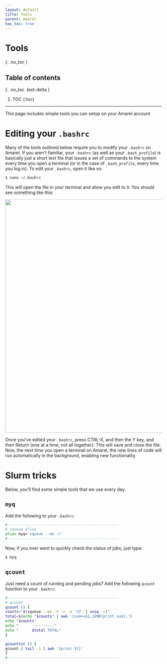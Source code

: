 ```yaml
---
layout: default
title: Tools
parent: Amarel
has_toc: true
---
```


# Tools
{: .no_toc }

## Table of contents
{: .no_toc .text-delta }

1. TOC
{:toc}

---
This page includes simple tools you can setup on your Amarel account

# Editing your `.bashrc`

Many of the tools outlined below require you to modify your `.bashrc` on Amarel. If you aren't familiar, your `.bashrc` (as well as your `.bash_profile`) is basically just a short text file that issues a set of commands to the system every time you open a terminal (or in the case of `.bash_profile`, every time you log in). To edit your `.bashrc`, open it like so:

```bash
$ nano ~/.bashrc
```

This will open the file in your terminal and allow you edit to it. You should see something like this:

<img src="{{ site.baseurl }}/assets/images/nano_bashrc.png" alt="" width="750">

Once you've edited your `.bashrc`, press CTRL-X, and then the Y key, and then Return (one at a time, not all together). This will save and close the file. Now, the next time you open a terminal on Amarel, the new lines of code will run automatically in the background, enabling new functionality.

# Slurm tricks

Below, you'll find some simple tools that we use every day.

## `myq`

Add the following to your `.bashrc`:

```bash
#--------------------------------------------------
# squeue alias
alias myq='squeue --me -r'
#--------------------------------------------------
```

Now, if you ever want to quickly check the status of jobs, just type:

```bash
$ myq
```

## `qcount`

Just need a count of running and pending jobs? Add the following `qcount` function to your `.bashrc`:

```bash
#--------------------------------------------------
# qcount
qcount () {
counts="$(squeue --me -h -r -o '%T' | uniq -c)"
total=$(echo "$counts" | awk '{sum+=$1;}END{print sum};')
echo "$counts"
echo "      ----------"
echo "      $total TOTAL"
}

qcounttot () {
qcount | tail -1 | awk '{print $1}'
}
#--------------------------------------------------
```